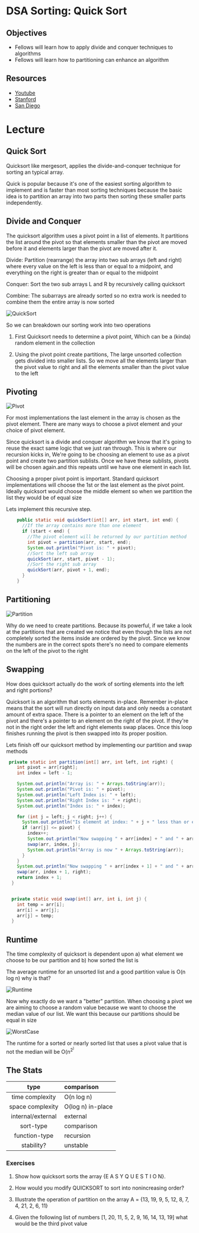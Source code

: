 # DSA Sorting: Quick Sort

## Objectives

* Fellows will learn how to apply divide and conquer techniques to algorithms
* Fellows will learn how to partitioning can enhance an algorithm

## Resources

* [Youtube](https://www.youtube.com/watch?v=SLauY6PpjW4)
* [Stanford](https://www.youtube.com/watch?v=ETo1cpLN7kk)
* [San Diego](https://www.youtube.com/watch?v=ZHVk2blR45Q)

# Lecture

## Quick Sort

Quicksort like mergesort, applies the divide-and-conquer technique for sorting an typical array.

Quick is popular because it's one of the easiest sorting algorithm to implement and is faster than most sorting techniques because the basic idea is to partition an array into two parts then sorting these smaller parts independently.

## Divide and Conquer

The quicksort algorithm uses a pivot point in a list of elements. It partitions the list around the pivot so that elements smaller than the pivot are moved before it and elements larger than the pivot are moved after it.

Divide: Partition (rearrange) the array into two sub arrays (left and right) where every value on the left is less than or equal to a midpoint, and everything on the right is greater than or equal to the midpoint

Conquer: Sort the two sub arrays L and R by recursively calling quicksort

Combine: The subarrays are already sorted so no extra work is needed to combine them the entire array is now sorted

![QuickSort](https://i2.wp.com/www.techiedelight.com/wp-content/uploads/Quicksort.png?zoom=1.2999999523162842&w=1100&ssl=1)

So we can breakdown our sorting work into two operations

1) First Quicksort needs to determine a pivot point, Which can be a (kinda) random element in the collection

2) Using the pivot point create partitions, The large unsorted collection gets divided into smaller lists. So we move all the elements larger than the pivot value to right and all the elements smaller than the pivot value to the left

## Pivoting

![Pivot](https://cdn-images-1.medium.com/max/780/1*cHKEM0Ni1YaU8WeEgepq3g.jpeg)

For most implementations the last element in the array is chosen as the pivot element. There are many ways to choose a pivot element and your choice of pivot element.

Since quicksort is a divide and conquer algorithm we know that it's going to reuse the exact same logic that we just ran through. This is where our recursion kicks in, We're going to be choosing an element to use as a pivot point and create two partition sublists. Once we have these sublists, pivots will be chosen again.and this repeats until we have one element in each list.

Choosing a proper pivot point is important. Standard quicksort implementations will choose the 1st or the last element as the pivot point. Ideally quicksort would choose the middle element so when we partition the list they would be of equal size

Lets implement this recursive step.

```java
    public static void quickSort(int[] arr, int start, int end) {
      //If the array contains more than one element
      if (start < end) {
        //The pivot element will be returned by our partition method 
        int pivot = partition(arr, start, end);
        System.out.println("Pivot is: " + pivot);
        //Sort the left sub array
        quickSort(arr, start, pivot - 1);
        //Sort the right sub array
        quickSort(arr, pivot + 1, end);
      }
    }
```

## Partitioning

![Partition](https://cdn-images-1.medium.com/max/780/1*md0dT0BAlkRiWlWnbH61GQ.jpeg)

Why do we need to create partitions. Because its powerful, if we take a look at the partitions that are created we notice that even though the lists are not completely sorted the items inside are ordered by the pivot. Since we know the numbers are in the correct spots there's no need to compare elements on the left of the pivot to the right

## Swapping

How does quicksort actually do the work of sorting elements into the left and right portions?

Quicksort is an algorithm that sorts elements in-place. Remember in-place means that the sort will run directly on input data and only needs a constant amount of extra space. There is a pointer to an element on the left of the pivot and there's a pointer to an element on the right of the pivot. If they're not in the right order the left and right elements swap places. Once this loop finishes running the pivot is then swapped into its proper position.

Lets finish off our quicksort method by implementing our partition and swap methods

```java
 private static int partition(int[] arr, int left, int right) {
    int pivot = arr[right];
    int index = left - 1;

    System.out.println("Array is: " + Arrays.toString(arr));
    System.out.println("Pivot is: " + pivot);
    System.out.println("Left Index is: " + left);
    System.out.println("Right Index is: " + right);
    System.out.println("Index is: " + index);

    for (int j = left; j < right; j++) {
      System.out.println("Is element at index: " + j + " less than or equal to pivot: " + pivot);
      if (arr[j] <= pivot) {
        index++;
        System.out.println("Now swapping " + arr[index] + " and " + arr[j]);
        swap(arr, index, j);
        System.out.println("Array is now " + Arrays.toString(arr));
      }
    }
    System.out.println("Now swapping " + arr[index + 1] + " and " + arr[right]);
    swap(arr, index + 1, right);
    return index + 1;
  }


  private static void swap(int[] arr, int i, int j) {
    int temp = arr[i];
    arr[i] = arr[j];
    arr[j] = temp;
  }
```

## Runtime

The time complexity of quicksort is dependent upon a) what element we choose to be our partition and b) how sorted the list is

The average runtime for an unsorted list and a good partition value is O(n log n) why is that?

![Runtime](https://i.stack.imgur.com/2baWv.png)

Now why exactly do we want a "better" partition. When choosing a pivot we are aiming to choose a random value because we want to choose the median value of our list. We want this because our partitions should be equal in size

![WorstCase](https://i.imgur.com/KVrs6qq.png)

The runtime for a sorted or nearly sorted list that uses a pivot value that is not the median will be O(n<sup>2<sup>)

## The Stats

| type | comparison | 
|:-------------:|:-------------|
| time complexity | O(n log n) |
| space complexity | O(log n) in-place |
| internal/external | external |  
| sort-type | comparison |  
| function-type | recursion |
| stability? | unstable |

### Exercises

1. Show how quicksort sorts the array {E A S Y Q U E S T I O N}.

2. How would you modify QUICKSORT to sort into nonincreasing order?

3. Illustrate the operation of partition on the array A = {13, 19, 9, 5, 12, 8, 7, 4, 21, 2, 6, 11}

4. Given the following list of numbers [1, 20, 11, 5, 2, 9, 16, 14, 13, 19] what would be the third pivot value
